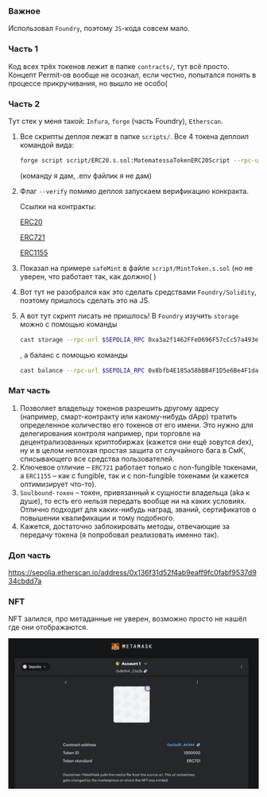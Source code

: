 ### Важное
Использовал `Foundry`, поэтому `JS`-кода совсем мало.

### Часть 1
Код всех трёх токенов лежит в папке `contracts/`, тут всё просто. Концепт Permit-ов вообще не осознал, если честно, попытался понять в процессе прикручивания, но вышло не особо(

### Часть 2
Тут стек у меня такой: `Infura`, `forge` (часть Foundry), `Etherscan`.
1. Все скрипты деплоя лежат в папке `scripts/`. Все 4 токена деплоил командой вида:
    ```bash
    forge script script/ERC20.s.sol:MatematessaTokenERC20Script --rpc-url $SEPOLIA_RPC --private-key $PRIVATE_KEY --broadcast --verify --etherscan-api-key $ETHERSCAN_API_KEY -vvvv
    ```
    (команду я дам, .env файлик я не дам)

2. Флаг `--verify` помимо деплоя запускаем верификацию конкракта.

    Ссылки на контракты:

    [ERC20](https://sepolia.etherscan.io/address/0xaf37e9be15f4b54faef081e2bb6bbad5b63fb28e)

    [ERC721](https://sepolia.etherscan.io/address/0xa3a2f1462ffed696f57ccc57a493ed294d584344)

    [ERC1155](https://sepolia.etherscan.io/address/0x809cd790db29df338bfd54c2585d7049be9bf7f8#events)

3. Показал на примере `safeMint` в файле `script/MintToken.s.sol` (но не уверен, что работает так, как должно( )

4. Вот тут не разобрался как это сделать средствами `Foundry/Solidity`, поэтому пришлось сделать это на JS.

5. А вот тут скрипт писать не пришлось! В `Foundry` изучить `storage` можно с помощью команды
    ```bash
    cast storage --rpc-url $SEPOLIA_RPC 0xa3a2f1462FFeD696F57cCc57a493eD294d584344
    ```
    , а баланс с помощью команды
    ```bash
    cast balance --rpc-url $SEPOLIA_RPC 0x8bfb4E185a58bBB4F1D5e6Be4F1da699e701Da2b
    ```

### Мат часть
1. Позволяет владельцу токенов разрешить другому адресу (например, смарт-контракту или какому-нибудь dApp) тратить определенное количество его токенов от его имени. Это нужно для делегирования контроля например, при торговле на децентрализованных криптобиржах (кажется они ещё зовутся dex), ну и в целом неплохая простая защита от случайного бага в СмК, списывающего все средства пользователей.
2. Ключевое отличие – `ERC721` работает только с non-fungible токенами, а `ERC1155` – как с fungible, так и с non-fungible токенами (и кажется оптимизирует что-то).
3. `Soulbound-токен` – токен, привязанный к сущности владельца (aka к душе), то есть его нельзя передать вообще ни на каких условиях. Отлично подходит для каких-нибудь наград, званий, сертификатов о повышении квалификации и тому подобного.
4. Кажется, достаточно заблокировать методы, отвечающие за передачу токена (я попробовал реализовать именно так).

### Доп часть
https://sepolia.etherscan.io/address/0x136f31d52f4ab9eaff9fc0fabf9537d934cbdd7a


### NFT
NFT залился, про метаданные не уверен, возможно просто не нашёл где они отображаются.

![NFT](./attachments/1.png)